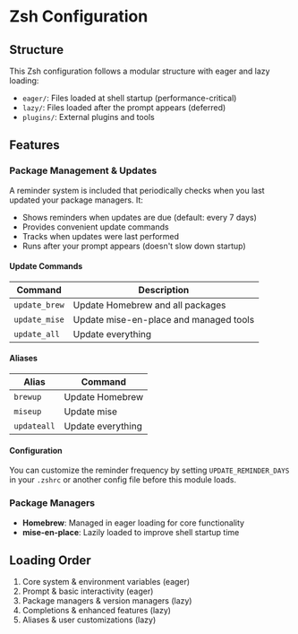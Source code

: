 # Zsh Configuration

## Structure

This Zsh configuration follows a modular structure with eager and lazy loading:

- `eager/`: Files loaded at shell startup (performance-critical)  
- `lazy/`: Files loaded after the prompt appears (deferred)
- `plugins/`: External plugins and tools

## Features

### Package Management & Updates

A reminder system is included that periodically checks when you last updated your package managers. It:

- Shows reminders when updates are due (default: every 7 days)
- Provides convenient update commands
- Tracks when updates were last performed
- Runs after your prompt appears (doesn't slow down startup)

#### Update Commands

| Command | Description |
|---------|-------------|
| `update_brew` | Update Homebrew and all packages |
| `update_mise` | Update mise-en-place and managed tools |
| `update_all` | Update everything |

#### Aliases

| Alias | Command |
|-------|---------|
| `brewup` | Update Homebrew |
| `miseup` | Update mise |
| `updateall` | Update everything |

#### Configuration

You can customize the reminder frequency by setting `UPDATE_REMINDER_DAYS` in your `.zshrc` or another config file before this module loads.

### Package Managers

- **Homebrew**: Managed in eager loading for core functionality
- **mise-en-place**: Lazily loaded to improve shell startup time

## Loading Order

1. Core system & environment variables (eager)
2. Prompt & basic interactivity (eager)
3. Package managers & version managers (lazy)
4. Completions & enhanced features (lazy)
5. Aliases & user customizations (lazy) 